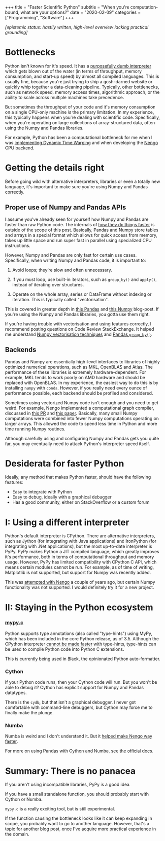 +++
title = "Faster Scientific Python"
subtitle = "When you're computation-bound, what are your options?"
date = "2020-02-09"
categories = ["Programming", "Software"]
+++

*\[epistemic status: hastily written, high-level overview lacking practical grounding\]*

# Bottlenecks

Python isn't known for it's speed. It has a [purposefully dumb interpreter](https://nullprogram.com/blog/2019/02/24/) which gets blown out of the water (in terms of throughput, memory consumption, and start-up speed) by almost all compiled languages. This is usually fine, because you're just trying to ship a gosh-darned website or quickly whip together a data-cleaning pipeline. Typically, other bottlenecks, such as network speed, memory access times, algorithmic approach, or the ability to scale across multiple machines take precedence.

But sometimes the throughput of your code and it's memory consumption on a single CPU-only machine _is_ the primary limitation. In my experience, this typically happens when you're dealing with scientific code. Specifically, when you're operating on large collections of array-structured data, often using the Numpy and Pandas libraries.

For example, Python has been a computational bottleneck for me when I was [implementing Dynamic Time Warping](https://github.com/Seanny123/pydtw) and when developing the [Nengo](https://www.nengo.ai/) CPU backend.

# Getting the details right

Before going wild with alternative interpreters, libraries or even a totally new language, it's important to make sure you're using Numpy and Pandas correctly.

## Proper use of Numpy and Pandas APIs

I assume you've already seen for yourself how Numpy and Pandas are faster than raw Python code. The internals of [how they do things faster](https://towardsdatascience.com/decoding-the-performance-secret-of-worlds-most-popular-data-science-library-numpy-7a7da54b7d72) is outside of the scope of this post. Basically, Pandas and Numpy store tables and arrays in a special format which allows for quick access from memory, takes up little space and run super fast in parallel using specialized CPU instructions.

However, Numpy and Pandas are only fast for certain use cases. Specifically, when writing Numpy and Pandas code, it is important to:

1. Avoid loops; they’re slow and often  unnecessary.

2. If you must loop, use built-in iterators, such as `group_by()` and `apply()`, instead of iterating over structures.

3. Operate on the whole array, series or DataFrame without indexing or iteration. This is typically called "vectorisation".

This is covered in greater depth in [this Pandas](https://engineering.upside.com/a-beginners-guide-to-optimizing-pandas-code-for-speed-c09ef2c6a4d6) and [this Numpy](https://scipy-lectures.org/advanced/optimizing/index.html#writing-faster-numerical-code) blog-post.
If you're using the Numpy and Pandas libraries, you gotta use them right.

If you're having trouble with vectorisation and using features correctly, I recommend posting questions on Code Review StackExchange. It helped me understand [Numpy vectorisation techniques](https://data.stackexchange.com/codereview/query/1197665/codereview-numpy) and [Pandas `group_by()`](https://codereview.stackexchange.com/q/166141/39441).

## Backends

Pandas and Numpy are essentially high-level interfaces to libraries of highly optimized numerical operations, such as MKL, OpenBLAS and Atlas. The performance of these libraries is extremely hardware-dependent. For example, MKL tends to work poorly on AMD hardware and should be replaced with OpenBLAS. In my experience, the easiest way to do this is by installing `numpy` with `conda`. However, if you really need every ounce of performance possible, each backend should be profiled and considered.

Sometimes using vectorized Numpy code isn't enough and you need to get weird. For example, Nengo implemented a computational graph compiler, discussed in [this PR](https://github.com/nengo/nengo/pull/1035) and [this paper](http://compneuro.uwaterloo.ca/publications/gosmann2017.html). Basically, many small Numpy computations were combined into fewer Numpy computations operating on larger arrays. This allowed the code to spend less time in Python and more time running Numpy routines.

Although carefully using and configuring Numpy and Pandas gets you quite far, you may eventually need to attack Python's interpreter speed itself.

# Desiderata for faster Python

Ideally, any method that makes Python faster, should have the following features:

- Easy to integrate with Python
- Easy to debug, ideally with a graphical debugger
- Has a good community, either on StackOverflow or a custom forum

# I: Using a different interpreter

Python's default interpreter is CPython. There are alternative interpreters, such as Jython (for integrating with Java applications) and IronPython (for integrating with .Net applications), but the most up-to-date interpreter is PyPy. PyPy makes Python a JIT compiled language, which greatly improves it's performance, both in terms of computational throughput and memory usage. However, PyPy has limited compatibility with CPython C API, which means certain modules cannot be run. For example, as of time of writing, Matplotlib is not supported, but support for Numpy was recently added.

This was [attempted with Nengo](https://github.com/nengo/nengo/pull/1166) a couple of years ago, but certain Numpy functionality was not supported. I would definitely try it for a new project.

# II: Staying in the Python ecosystem

### [mypy.c](https://github.com/python/mypy/tree/master/mypyc)

Python supports type annotations (also called "type-hints") using MyPy, which has been included in the core Python release, as of 3.5. Although the CPython interpreter [cannot be made faster](https://stackoverflow.com/q/43859626/1079075) with type-hints, type-hints can be used to compile Python code into Python C extensions.

This is currently being used in Black, the opinionated Python auto-formatter.

### Cython

If your Python code runs, then your Cython code will run. But you won't be able to debug it? Cython has explicit support for Numpy and Pandas datatypes.

There is the `cydb`, but that isn't a graphical debugger. I never got comfortable with command-line debuggers, but Cython may force me to finally make the plunge.

### Numba

Numba is weird and I don't understand it. But it [helped make Nengo way faster](https://github.com/nengo/nengo/pull/1482).

For more on using Pandas with Cython and Numba, see [the official docs](https://pandas.pydata.org/pandas-docs/stable/user_guide/enhancingperf.html#using-numba).

# Summary: There is no panacea

If you aren't using incompatible libraries, PyPy is a good idea.

If you have a small standalone function, you should probably start with Cython or Numba.

`mypy.c` is a really exciting tool, but is still experimental.

If the function causing the bottleneck looks like it can keep expanding in scope, you probably want to go to another language. However, that's a topic for another blog post, once I've acquire more practical experience in the domain.

